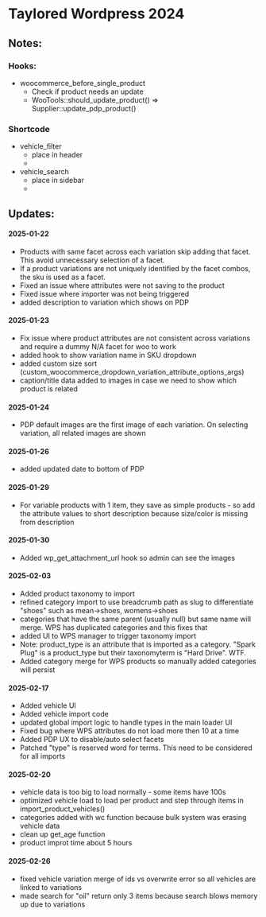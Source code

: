 # Taylored Wordpress 2024

## Notes:

### Hooks:
- woocommerce_before_single_product
    - Check if product needs an update
    - WooTools::should_update_product() => Supplier::update_pdp_product()

### Shortcode
- vehicle_filter
    - place in header
    - <?php echo do_shortcode('[vehicle_filter]')?>
- vehicle_search
    - place in sidebar
    - <?php echo do_shortcode('[vehicle_search]')?>

## Updates:

#### 2025-01-22
- Products with same facet across each variation skip adding that facet. This avoid unnecessary selection of a facet.
- If a product variations are not uniquely identified by the facet combos, the sku is used as a facet. 
- Fixed an issue where attributes were not saving to the product
- Fixed issue where importer was not being triggered
- added description to variation which shows on PDP
#### 2025-01-23
- Fix issue where product attributes are not consistent across variations and require a dummy N/A facet for woo to work
- added hook to show variation name in SKU dropdown
- added custom size sort (custom_woocommerce_dropdown_variation_attribute_options_args)
- caption/title data added to images in case we need to show which product is related
#### 2025-01-24
- PDP default images are the first image of each variation. On selecting variation, all related images are shown
#### 2025-01-26
- added updated date to bottom of PDP
#### 2025-01-29
- For variable products with 1 item, they save as simple products - so add the attribute values to short description because size/color is missing from description
#### 2025-01-30
- Added wp_get_attachment_url hook so admin can see the images
#### 2025-02-03
- Added product taxonomy to import
- refined category import to use breadcrumb path as slug to differentiate "shoes" such as mean->shoes, womens->shoes
- categories that have the same parent (usually null) but same name will merge. WPS has duplicated categories and this fixes that
- added UI to WPS manager to trigger taxonomy import
- Note: product_type is an attribute that is imported as a category. "Spark Plug" is a product_type but their taxonomyterm is "Hard Drive". WTF.
- Added category merge for WPS products so manually added categories will persist
#### 2025-02-17
- Added vehicle UI
- Added vehicle import code
- updated global import logic to handle types in the main loader UI
- Fixed bug where WPS attributes do not load more then 10 at a time
- Added PDP UX to disable/auto select facets
- Patched "type" is reserved word for terms. This need to be considered for all imports
#### 2025-02-20
- vehicle data is too big to load normally - some items have 100s
- optimized vehicle load to load per product and step through items in import_product_vehicles()
- categories added with wc function because bulk system was erasing vehicle data
- clean up get_age function
- product improt time about 5 hours
#### 2025-02-26
- fixed vehicle variation merge of ids vs overwrite error so all vehicles are linked to variations
- made search for "oil" return only 3 items because search blows memory up due to variations

<!-- ## Quirks and Features

### Where are the Hooks?

- If you put ?debug in the url, it will show on the rendered site where the woo/wp hooks are being activated

### Variable Products that display like Simple Products

This achieved by added a common attribute to the variations called "__required_attr". When the product detail page loads it: 

1. When product is imported, additional attribute added to variation and attributes
    - /ci-store-plugin/suppliers/supplier_wps.php -> extract_variations()
    - /ci-store-plugin/western/update_product_attributes.php -> update_product_attributes()

1. hook is triggered
    - /ci-store-plugin/hooks/woocommerce_before_single_product.php

1. injects the js/css related
    - /ci-store-plugin/js/custom_before_single_product_script.js
    - /ci-store-plugin/css/custom_before_single_product_script.css

1. custom_before_single_product_script.js selects the attribute -->